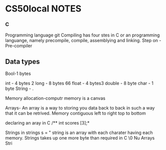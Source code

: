# CS50local NOTES

### C 
Programming language git
  Compiling has four stes in C or an programming languange, namely precompile, compile, assemblying and linking.
  Step on
    - Pre-compiler



## Data types

Bool-1 bytes

int - 4 bytes 2
long - 8 bytes 66
float - 4 bytes3
double - 8 byte
char - 1 byte
String - .

Memory allocation-computr memory is a canvas

Arrays- An array is a way to storing you data back to back in such a way that it can be retrived. Memory contiguous left to right top to bottom

declaring an aray in C
    /** int scores [3];*

Strings in
strings s = " string is an array with each charater having each memory.
Strings takes up one more byte than required in C \0 Nu
Arrays
Stri
